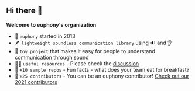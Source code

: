 ## Hi there 👋

**Welcome to euphony's organization**

- 🚶 `euphony` started in 2013
- 🪶 `lightweight soundless communication library` using 🔉 and 👂 
- 🤖 `toy project` that makes it easy for people to understand communication through sound  
- 👩‍💻 `useful resources` - Please check the [discussion](https://github.com/orgs/euphony-io/discussions)
- 🍿 `+10 sample repos` - Fun facts - what does your team eat for breakfast?  
- 🧙 `+25 contributors` - You can be an euphony contributor! [Check out our 2021 contributors](https://github.com/orgs/euphony-io/discussions/126)

